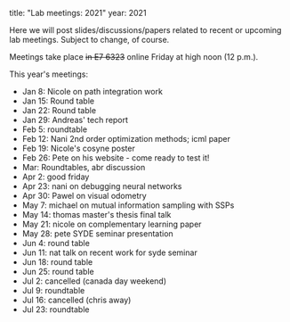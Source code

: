 title: "Lab meetings: 2021"
year: 2021

Here we will post slides/discussions/papers related to recent or upcoming lab meetings. Subject to change, of course.

Meetings take place <strike>in E7 6323</strike> online Friday at high noon (12 p.m.).

This year's meetings:

* Jan 8: Nicole on path integration work
* Jan 15: Round table
* Jan 22: Round table
* Jan 29: Andreas' tech report
* Feb 5: roundtable
* Feb 12: Nani 2nd order optimization methods; icml paper
* Feb 19: Nicole's cosyne poster
* Feb 26: Pete on his website - come ready to test it!
* Mar: Roundtables, abr discussion
* Apr 2: good friday
* Apr 23: nani on debugging neural networks
* Apr 30: Pawel on visual odometry
* May 7: michael on mutual information sampling with SSPs
* May 14: thomas master's thesis final talk
* May 21: nicole on complementary learning paper
* May 28: pete SYDE seminar presentation
* Jun 4: round table
* Jun 11: nat talk on recent work for syde seminar
* Jun 18: round table
* Jun 25: round table
* Jul 2: cancelled (canada day weekend)
* Jul 9: roundtable
* Jul 16: cancelled (chris away)
* Jul 23: roundtable
